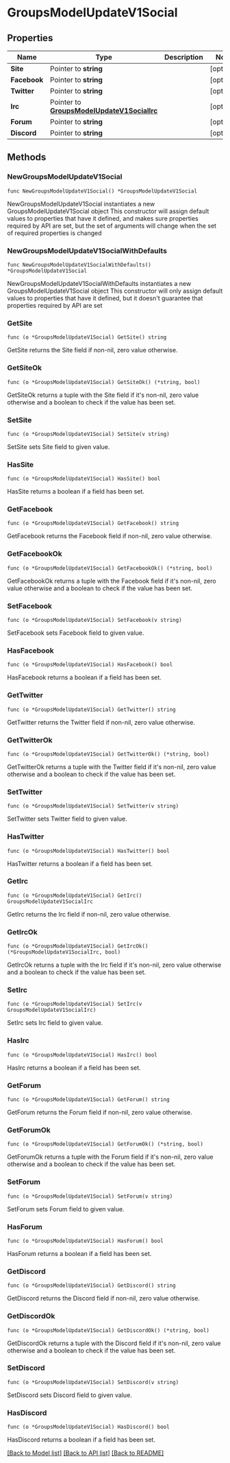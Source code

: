 # GroupsModelUpdateV1Social

## Properties

Name | Type | Description | Notes
------------ | ------------- | ------------- | -------------
**Site** | Pointer to **string** |  | [optional] 
**Facebook** | Pointer to **string** |  | [optional] 
**Twitter** | Pointer to **string** |  | [optional] 
**Irc** | Pointer to [**GroupsModelUpdateV1SocialIrc**](GroupsModelUpdateV1SocialIrc.md) |  | [optional] 
**Forum** | Pointer to **string** |  | [optional] 
**Discord** | Pointer to **string** |  | [optional] 

## Methods

### NewGroupsModelUpdateV1Social

`func NewGroupsModelUpdateV1Social() *GroupsModelUpdateV1Social`

NewGroupsModelUpdateV1Social instantiates a new GroupsModelUpdateV1Social object
This constructor will assign default values to properties that have it defined,
and makes sure properties required by API are set, but the set of arguments
will change when the set of required properties is changed

### NewGroupsModelUpdateV1SocialWithDefaults

`func NewGroupsModelUpdateV1SocialWithDefaults() *GroupsModelUpdateV1Social`

NewGroupsModelUpdateV1SocialWithDefaults instantiates a new GroupsModelUpdateV1Social object
This constructor will only assign default values to properties that have it defined,
but it doesn't guarantee that properties required by API are set

### GetSite

`func (o *GroupsModelUpdateV1Social) GetSite() string`

GetSite returns the Site field if non-nil, zero value otherwise.

### GetSiteOk

`func (o *GroupsModelUpdateV1Social) GetSiteOk() (*string, bool)`

GetSiteOk returns a tuple with the Site field if it's non-nil, zero value otherwise
and a boolean to check if the value has been set.

### SetSite

`func (o *GroupsModelUpdateV1Social) SetSite(v string)`

SetSite sets Site field to given value.

### HasSite

`func (o *GroupsModelUpdateV1Social) HasSite() bool`

HasSite returns a boolean if a field has been set.

### GetFacebook

`func (o *GroupsModelUpdateV1Social) GetFacebook() string`

GetFacebook returns the Facebook field if non-nil, zero value otherwise.

### GetFacebookOk

`func (o *GroupsModelUpdateV1Social) GetFacebookOk() (*string, bool)`

GetFacebookOk returns a tuple with the Facebook field if it's non-nil, zero value otherwise
and a boolean to check if the value has been set.

### SetFacebook

`func (o *GroupsModelUpdateV1Social) SetFacebook(v string)`

SetFacebook sets Facebook field to given value.

### HasFacebook

`func (o *GroupsModelUpdateV1Social) HasFacebook() bool`

HasFacebook returns a boolean if a field has been set.

### GetTwitter

`func (o *GroupsModelUpdateV1Social) GetTwitter() string`

GetTwitter returns the Twitter field if non-nil, zero value otherwise.

### GetTwitterOk

`func (o *GroupsModelUpdateV1Social) GetTwitterOk() (*string, bool)`

GetTwitterOk returns a tuple with the Twitter field if it's non-nil, zero value otherwise
and a boolean to check if the value has been set.

### SetTwitter

`func (o *GroupsModelUpdateV1Social) SetTwitter(v string)`

SetTwitter sets Twitter field to given value.

### HasTwitter

`func (o *GroupsModelUpdateV1Social) HasTwitter() bool`

HasTwitter returns a boolean if a field has been set.

### GetIrc

`func (o *GroupsModelUpdateV1Social) GetIrc() GroupsModelUpdateV1SocialIrc`

GetIrc returns the Irc field if non-nil, zero value otherwise.

### GetIrcOk

`func (o *GroupsModelUpdateV1Social) GetIrcOk() (*GroupsModelUpdateV1SocialIrc, bool)`

GetIrcOk returns a tuple with the Irc field if it's non-nil, zero value otherwise
and a boolean to check if the value has been set.

### SetIrc

`func (o *GroupsModelUpdateV1Social) SetIrc(v GroupsModelUpdateV1SocialIrc)`

SetIrc sets Irc field to given value.

### HasIrc

`func (o *GroupsModelUpdateV1Social) HasIrc() bool`

HasIrc returns a boolean if a field has been set.

### GetForum

`func (o *GroupsModelUpdateV1Social) GetForum() string`

GetForum returns the Forum field if non-nil, zero value otherwise.

### GetForumOk

`func (o *GroupsModelUpdateV1Social) GetForumOk() (*string, bool)`

GetForumOk returns a tuple with the Forum field if it's non-nil, zero value otherwise
and a boolean to check if the value has been set.

### SetForum

`func (o *GroupsModelUpdateV1Social) SetForum(v string)`

SetForum sets Forum field to given value.

### HasForum

`func (o *GroupsModelUpdateV1Social) HasForum() bool`

HasForum returns a boolean if a field has been set.

### GetDiscord

`func (o *GroupsModelUpdateV1Social) GetDiscord() string`

GetDiscord returns the Discord field if non-nil, zero value otherwise.

### GetDiscordOk

`func (o *GroupsModelUpdateV1Social) GetDiscordOk() (*string, bool)`

GetDiscordOk returns a tuple with the Discord field if it's non-nil, zero value otherwise
and a boolean to check if the value has been set.

### SetDiscord

`func (o *GroupsModelUpdateV1Social) SetDiscord(v string)`

SetDiscord sets Discord field to given value.

### HasDiscord

`func (o *GroupsModelUpdateV1Social) HasDiscord() bool`

HasDiscord returns a boolean if a field has been set.


[[Back to Model list]](../README.md#documentation-for-models) [[Back to API list]](../README.md#documentation-for-api-endpoints) [[Back to README]](../README.md)


